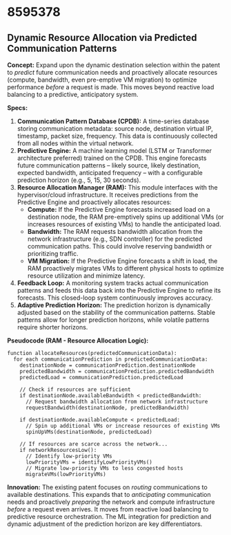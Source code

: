 # 8595378

## Dynamic Resource Allocation via Predicted Communication Patterns

**Concept:** Expand upon the dynamic destination selection within the patent to *predict* future communication needs and proactively allocate resources (compute, bandwidth, even pre-emptive VM migration) to optimize performance *before* a request is made. This moves beyond reactive load balancing to a predictive, anticipatory system.

**Specs:**

1.  **Communication Pattern Database (CPDB):** A time-series database storing communication metadata: source node, destination virtual IP, timestamp, packet size, frequency. This data is continuously collected from all nodes within the virtual network.
2.  **Predictive Engine:** A machine learning model (LSTM or Transformer architecture preferred) trained on the CPDB. This engine forecasts future communication patterns – likely source, likely destination, expected bandwidth, anticipated frequency – with a configurable prediction horizon (e.g., 5, 15, 30 seconds).
3.  **Resource Allocation Manager (RAM):**  This module interfaces with the hypervisor/cloud infrastructure. It receives predictions from the Predictive Engine and proactively allocates resources:
    *   **Compute:** If the Predictive Engine forecasts increased load on a destination node, the RAM pre-emptively spins up additional VMs (or increases resources of existing VMs) to handle the anticipated load.
    *   **Bandwidth:**  The RAM requests bandwidth allocation from the network infrastructure (e.g., SDN controller) for the predicted communication paths.  This could involve reserving bandwidth or prioritizing traffic.
    *   **VM Migration:** If the Predictive Engine forecasts a shift in load, the RAM proactively migrates VMs to different physical hosts to optimize resource utilization and minimize latency.
4.  **Feedback Loop:** A monitoring system tracks actual communication patterns and feeds this data back into the Predictive Engine to refine its forecasts.  This closed-loop system continuously improves accuracy.
5.  **Adaptive Prediction Horizon:** The prediction horizon is dynamically adjusted based on the stability of the communication patterns.  Stable patterns allow for longer prediction horizons, while volatile patterns require shorter horizons.

**Pseudocode (RAM - Resource Allocation Logic):**

```
function allocateResources(predictedCommunicationData):
  for each communicationPrediction in predictedCommunicationData:
    destinationNode = communicationPrediction.destinationNode
    predictedBandwidth = communicationPrediction.predictedBandwidth
    predictedLoad = communicationPrediction.predictedLoad

    // Check if resources are sufficient
    if destinationNode.availableBandwidth < predictedBandwidth:
      // Request bandwidth allocation from network infrastructure
      requestBandwidth(destinationNode, predictedBandwidth)

    if destinationNode.availableCompute < predictedLoad:
      // Spin up additional VMs or increase resources of existing VMs
      spinUpVMs(destinationNode, predictedLoad)

    // If resources are scarce across the network...
    if networkResourcesLow():
      // Identify low-priority VMs
      lowPriorityVMs = identifyLowPriorityVMs()
      // Migrate low-priority VMs to less congested hosts
      migrateVMs(lowPriorityVMs)
```

**Innovation:** The existing patent focuses on *routing* communications to available destinations. This expands that to *anticipating* communication needs and proactively *preparing* the network and compute infrastructure *before* a request even arrives. It moves from reactive load balancing to predictive resource orchestration. The ML integration for prediction and dynamic adjustment of the prediction horizon are key differentiators.